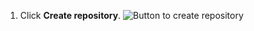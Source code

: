 1. Click **Create repository**.
   ![Button to create repository](/assets/images/help/repository/create-repository-button.png)
